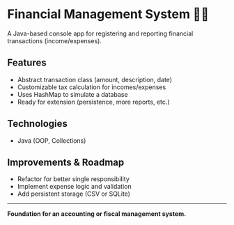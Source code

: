 # Financial Management System 🧮💡

A Java-based console app for registering and reporting financial transactions (income/expenses).

## Features

- Abstract transaction class (amount, description, date)
- Customizable tax calculation for incomes/expenses
- Uses HashMap to simulate a database
- Ready for extension (persistence, more reports, etc.)

## Technologies

- Java (OOP, Collections)

## Improvements & Roadmap

- Refactor for better single responsibility
- Implement expense logic and validation
- Add persistent storage (CSV or SQLite)

---

**Foundation for an accounting or fiscal management system.**

